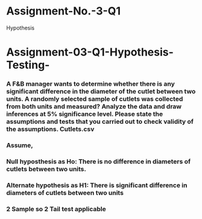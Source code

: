 # Assignment-No.-3-Q1
Hypothesis
# Assignment-03-Q1-Hypothesis-Testing-
### A F&B manager wants to determine whether there is any significant difference in the diameter of the cutlet between two units. A randomly selected sample of cutlets was collected from both units and measured? Analyze the data and draw inferences at 5% significance level. Please state the assumptions and tests that you carried out to check validity of the assumptions. Cutlets.csv

### Assume,

### Null hyposthesis as Ho: There is no difference in diameters of cutlets between two units.

### Alternate hypothesis as H1: There is significant difference in diameters of cutlets between two units 

### 2 Sample so 2 Tail test applicable
